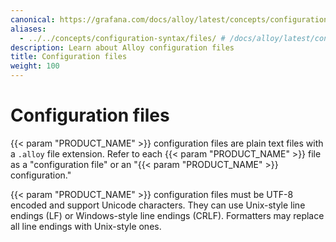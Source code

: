 ```yaml
---
canonical: https://grafana.com/docs/alloy/latest/concepts/configuration-syntax/files/
aliases:
  - ../../concepts/configuration-syntax/files/ # /docs/alloy/latest/concepts/configuration-syntax/files/
description: Learn about Alloy configuration files
title: Configuration files
weight: 100
---
```


# Configuration files

{{< param "PRODUCT_NAME" >}} configuration files are plain text files with a `.alloy` file extension.
Refer to each {{< param "PRODUCT_NAME" >}} file as a "configuration file" or an "{{< param "PRODUCT_NAME" >}} configuration."

{{< param "PRODUCT_NAME" >}} configuration files must be UTF-8 encoded and support Unicode characters.
They can use Unix-style line endings (LF) or Windows-style line endings (CRLF).
Formatters may replace all line endings with Unix-style ones.
